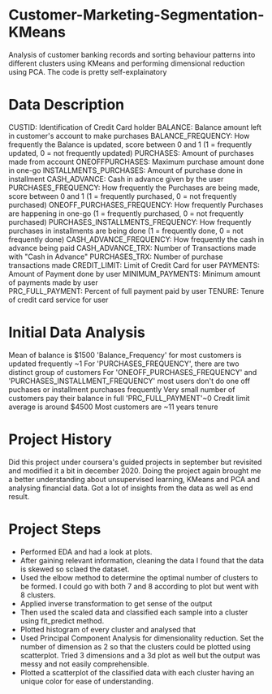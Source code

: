 # Customer-Marketing-Segmentation-KMeans
Analysis of customer banking records and sorting behaviour patterns into different clusters using KMeans and performing dimensional reduction using PCA. 
The code is pretty self-explainatory

# Data Description
CUSTID: Identification of Credit Card holder 
BALANCE: Balance amount left in customer's account to make purchases
BALANCE_FREQUENCY: How frequently the Balance is updated, score between 0 and 1 (1 = frequently updated, 0 = not frequently updated)
PURCHASES: Amount of purchases made from account
ONEOFFPURCHASES: Maximum purchase amount done in one-go
INSTALLMENTS_PURCHASES: Amount of purchase done in installment
CASH_ADVANCE: Cash in advance given by the user
PURCHASES_FREQUENCY: How frequently the Purchases are being made, score between 0 and 1 (1 = frequently purchased, 0 = not frequently purchased)
ONEOFF_PURCHASES_FREQUENCY: How frequently Purchases are happening in one-go (1 = frequently purchased, 0 = not frequently purchased)
PURCHASES_INSTALLMENTS_FREQUENCY: How frequently purchases in installments are being done (1 = frequently done, 0 = not frequently done)
CASH_ADVANCE_FREQUENCY: How frequently the cash in advance being paid
CASH_ADVANCE_TRX: Number of Transactions made with "Cash in Advance"
PURCHASES_TRX: Number of purchase transactions made
CREDIT_LIMIT: Limit of Credit Card for user
PAYMENTS: Amount of Payment done by user
MINIMUM_PAYMENTS: Minimum amount of payments made by user  
PRC_FULL_PAYMENT: Percent of full payment paid by user
TENURE: Tenure of credit card service for user

# Initial Data Analysis
Mean of balance is $1500
'Balance_Frequency' for most customers is updated frequently ~1
For 'PURCHASES_FREQUENCY', there are two distinct group of customers
For 'ONEOFF_PURCHASES_FREQUENCY' and 'PURCHASES_INSTALLMENT_FREQUENCY' most users don't do one off puchases or installment purchases frequently 
Very small number of customers pay their balance in full 'PRC_FULL_PAYMENT'~0
Credit limit average is around $4500
Most customers are ~11 years tenure


# Project History
Did this project under coursera's guided projects in september but revisited and modified it a bit in december 2020. Doing the project again brought me a better understanding about unsupervised learning, KMeans and PCA and analysing financial data. Got a lot of insights from the data as well as end result.

# Project Steps
- Performed EDA and had a look at plots.
- After gaining relevant information, cleaning the data I found that the data is skewed so sclaed the dataset.
- Used the elbow method to determine the optimal number of clusters to be formed. I could go with both 7 and 8 according to plot but went with 8 clusters.
- Applied inverse transformation to get sense of the output
- Then used the scaled data and classified each sample into a cluster using fit_predict method.
- Plotted histogram of every cluster and analysed that
- Used Principal Component Analysis for dimensionality reduction. Set the number of dimension as 2 so that the clusters could be plotted using scatterplot. Tried 3 dimensions and a 3d plot as well but the output was messy and not easily comprehensible.
- Plotted a scatterplot of the classified data with each cluster having an unique color for ease of understanding.

